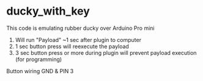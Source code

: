 # ducky_with_key
This code is emulating rubber ducky over Arduino Pro mini

1. Will run "Payload" ~1 sec after plugin to computer
2. 1 sec button press will reexecute the payload
3. 3 sec button press or more during plugin will prevent payload execution (for programming)

Button wiring GND & PIN 3
